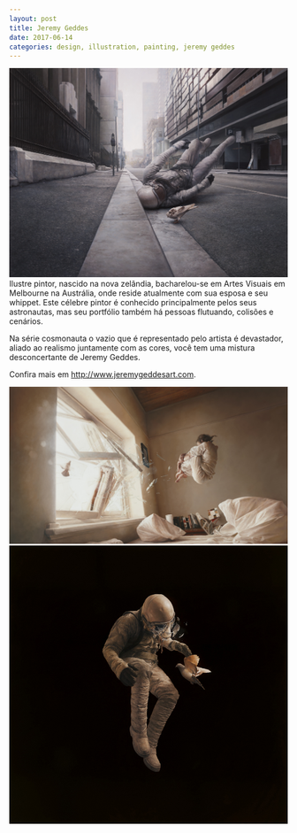 ```yaml
---
layout: post
title: Jeremy Geddes
date: 2017-06-14
categories: design, illustration, painting, jeremy geddes
---
```


<img src="/images/fulls/Jeremy Geddes - 1.jpg" class="fit image"> Ilustre pintor, nascido na nova zelândia, bacharelou-se em Artes Visuais em Melbourne na Austrália, onde reside atualmente com sua esposa e seu whippet.
Este célebre pintor é conhecido principalmente pelos seus astronautas, mas seu portfólio também há pessoas flutuando, colisões e cenários.

Na série cosmonauta o vazio que é representado pelo artista é devastador, aliado ao realismo juntamente com as cores, você tem uma mistura desconcertante de Jeremy Geddes.

Confira mais em <a href="http://www.jeremygeddesart.com">http://www.jeremygeddesart.com</a>.


<img src="/images/fulls/Jeremy Geddes - 2.jpg" class="fit image">
<img src="/images/fulls/Jeremy Geddes - 3.jpg " class="fit image">
